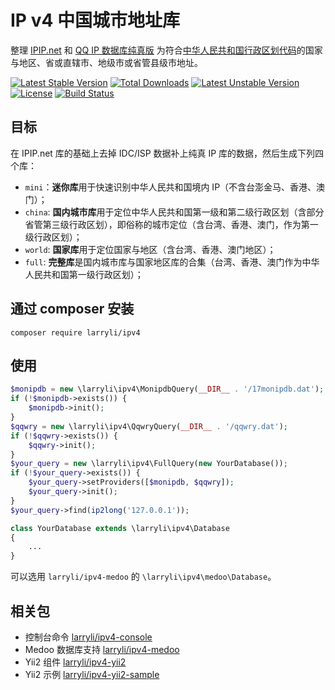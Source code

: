 # IP v4 中国城市地址库

整理 [IPIP.net](https://www.ipip.net) 和 [QQ IP 数据库纯真版](http://www.cz88.net/down/76250/) 为符合[中华人民共和国行政区划代码](http://www.mca.gov.cn/article/sj/tjbz/a/)的国家与地区、省或直辖市、地级市或省管县级市地址。

[![Latest Stable Version](https://poser.pugx.org/larryli/ipv4/v/stable)](https://packagist.org/packages/larryli/ipv4)
[![Total Downloads](https://poser.pugx.org/larryli/ipv4/downloads)](https://packagist.org/packages/larryli/ipv4)
[![Latest Unstable Version](https://poser.pugx.org/larryli/ipv4/v/unstable)](https://packagist.org/packages/larryli/ipv4)
[![License](https://poser.pugx.org/larryli/ipv4/license)](https://packagist.org/packages/larryli/ipv4)
[![Build Status](https://travis-ci.org/larryli/ipv4.svg?branch=master)](https://travis-ci.org/larryli/ipv4)

## 目标

在 IPIP.net 库的基础上去掉 IDC/ISP 数据补上纯真 IP 库的数据，然后生成下列四个库：

* ```mini```：**迷你库**用于快速识别中华人民共和国境内 IP（不含台澎金马、香港、澳门）；
* ```china```: **国内城市库**用于定位中华人民共和国第一级和第二级行政区划（含部分省管第三级行政区划），即俗称的城市定位（含台湾、香港、澳门，作为第一级行政区划）；
* ```world```: **国家库**用于定位国家与地区（含台湾、香港、澳门地区）；
* ```full```: **完整库**是国内城市库与国家地区库的合集（台湾、香港、澳门作为中华人民共和国第一级行政区划）；

## 通过 composer 安装

```shell
composer require larryli/ipv4
```

## 使用

```php
$monipdb = new \larryli\ipv4\MonipdbQuery(__DIR__ . '/17monipdb.dat');
if (!$monipdb->exists()) {
    $monipdb->init();
}
$qqwry = new \larryli\ipv4\QqwryQuery(__DIR__ . '/qqwry.dat');
if (!$qqwry->exists()) {
    $qqwry->init();
}
$your_query = new \larryli\ipv4\FullQuery(new YourDatabase());
if (!$your_query->exists()) {
    $your_query->setProviders([$monipdb, $qqwry]);
    $your_query->init();
}
$your_query->find(ip2long('127.0.0.1'));

class YourDatabase extends \larryli\ipv4\Database
{
    ...
}
```

可以选用 ```larryli/ipv4-medoo``` 的 ```\larryli\ipv4\medoo\Database```。

## 相关包

* 控制台命令 [larryli/ipv4-console](https://github.com/larryli/ipv4-console)
* Medoo 数据库支持 [larryli/ipv4-medoo](https://github.com/larryli/ipv4-medoo)
* Yii2 组件 [larryli/ipv4-yii2](https://github.com/larryli/ipv4-yii2)
* Yii2 示例 [larryli/ipv4-yii2-sample](https://github.com/larryli/ipv4-yii2-sample)
